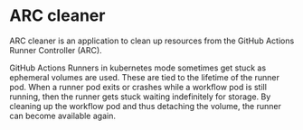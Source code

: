 # ARC cleaner

ARC cleaner is an application to clean up resources from the GitHub
Actions Runner Controller (ARC).

GitHub Actions Runners in kubernetes mode sometimes get stuck as ephemeral
volumes are used. These are tied to the lifetime of the runner pod.
When a runner pod exits or crashes while a workflow pod is still running,
then the runner gets stuck waiting indefinitely for storage.
By cleaning up the workflow pod and thus detaching the volume,
the runner can become available again.
